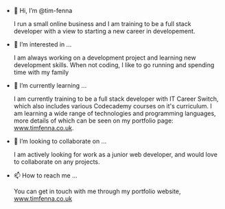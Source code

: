 - 👋 Hi, I’m @tim-fenna

  I run a small online business and I am training to be a full stack developer with a view to starting a new career in developement. 

- 👀 I’m interested in ...

  I am always working on a development project and learning new development skills. When not coding, I like to go running and spending time with my family

- 🌱 I’m currently learning ...

  I am currently training to be a full stack developer with IT Career Switch, which also includes various Codecademy courses on it's curriculum.
  I am learning a wide range of technologies and programming languages, more details of which can be seen on my portfolio page: www.timfenna.co.uk.

- 💞️ I’m looking to collaborate on ...

  I am actively looking for work as a junior web developer, and would love to collaborate on any projects. 

- 📫 How to reach me ...

  You can get in touch with me through my portfolio website, www.timfenna.co.uk
